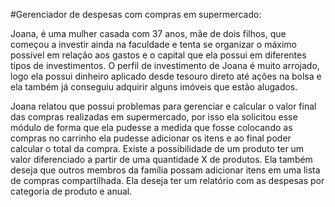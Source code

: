 #Gerenciador de despesas com compras em supermercado:

Joana, é uma mulher casada com 37 anos, mãe de dois filhos, que começou a investir
ainda na faculdade e tenta se organizar o máximo possível em relação aos gastos e o capital
que ela possui em diferentes tipos de investimentos. O perfil de investimento de Joana é muito
arrojado, logo ela possui dinheiro aplicado desde tesouro direto até ações na bolsa e ela
também já conseguiu adquirir alguns imóveis que estão alugados.

Joana relatou que possui problemas para gerenciar e calcular o valor final das
compras realizadas em supermercado, por isso ela solicitou esse módulo de forma que ela
pudesse a medida que fosse colocando as compras no carrinho ela pudesse adicionar os itens
e ao final poder calcular o total da compra. Existe a possibilidade de um produto ter um valor
diferenciado a partir de uma quantidade X de produtos. Ela também deseja que outros
membros da família possam adicionar itens em uma lista de compras compartilhada. Ela deseja
ter um relatório com as despesas por categoria de produto e anual.
